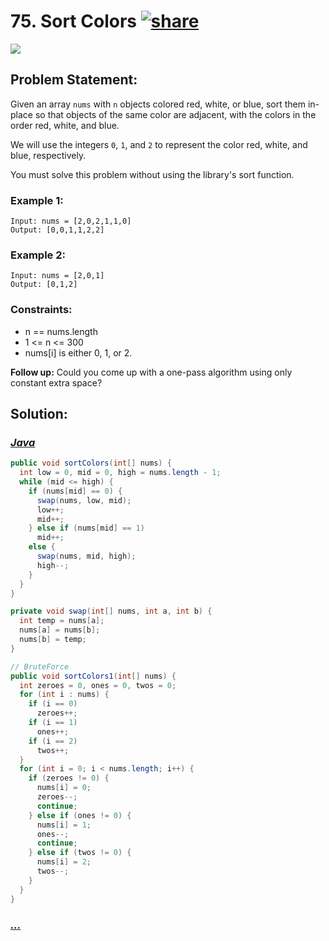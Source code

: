 # 75. Sort Colors [![share]](https://leetcode.com/problems/sort-colors)

![][medium]

## Problem Statement:

Given an array `nums` with `n` objects colored red, white, or blue, sort them in-place so that objects of the same color are adjacent, with the colors in the order red, white, and blue.

We will use the integers `0`, `1`, and `2` to represent the color red, white, and blue, respectively.

You must solve this problem without using the library's sort function.

### Example 1:

```
Input: nums = [2,0,2,1,1,0]
Output: [0,0,1,1,2,2]
```

### Example 2:

```
Input: nums = [2,0,1]
Output: [0,1,2]
```

### Constraints:

- n == nums.length
- 1 <= n <= 300
- nums[i] is either 0, 1, or 2.

**Follow up:** Could you come up with a one-pass algorithm using only constant extra space?

## Solution:

### [_Java_](./SortColors.java)

```java
public void sortColors(int[] nums) {
  int low = 0, mid = 0, high = nums.length - 1;
  while (mid <= high) {
    if (nums[mid] == 0) {
      swap(nums, low, mid);
      low++;
      mid++;
    } else if (nums[mid] == 1)
      mid++;
    else {
      swap(nums, mid, high);
      high--;
    }
  }
}

private void swap(int[] nums, int a, int b) {
  int temp = nums[a];
  nums[a] = nums[b];
  nums[b] = temp;
}

// BruteForce
public void sortColors1(int[] nums) {
  int zeroes = 0, ones = 0, twos = 0;
  for (int i : nums) {
    if (i == 0)
      zeroes++;
    if (i == 1)
      ones++;
    if (i == 2)
      twos++;
  }
  for (int i = 0; i < nums.length; i++) {
    if (zeroes != 0) {
      nums[i] = 0;
      zeroes--;
      continue;
    } else if (ones != 0) {
      nums[i] = 1;
      ones--;
      continue;
    } else if (twos != 0) {
      nums[i] = 2;
      twos--;
    }
  }
}
```

### [_..._]()

```

```

<!----------------------------------{ link }--------------------------------->

[share]: https://img.icons8.com/external-anggara-blue-anggara-putra/20/000000/external-share-user-interface-basic-anggara-blue-anggara-putra-2.png
[easy]: https://img.shields.io/badge/Difficulty-Easy-bright.svg
[medium]: https://img.shields.io/badge/Difficulty-Medium-yellow.svg
[hard]: https://img.shields.io/badge/Difficulty-Hard-red.svg
